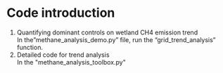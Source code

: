 # Code introduction  
1) Quantifying dominant controls on wetland CH4 emission trend  
In the”methane_analysis_demo.py” file, run the “grid_trend_analysis” function.  
2) Detailed code for trend analysis  
In the "methane_analysis_toolbox.py"
